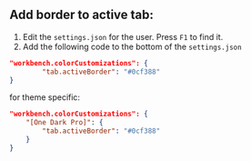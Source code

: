 ## Add border to active tab:
1. Edit the `settings.json` for the user. Press `F1` to find it.
2. Add the following code to the bottom of the `settings.json`
```json
"workbench.colorCustomizations": {
        "tab.activeBorder": "#0cf388"
}
```
for theme specific:
```json
"workbench.colorCustomizations": {       
    "[One Dark Pro]": {                  
        "tab.activeBorder": "#0cf388"
    }
}
```
